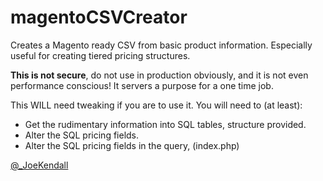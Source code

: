 magentoCSVCreator
=================

Creates a Magento ready CSV from basic product information. Especially useful for creating tiered pricing structures.

**This is not secure**, do not use in production obviously, and it is not even performance conscious! It servers a purpose for a one time job.

This WILL need tweaking if you are to use it. You will need to (at least):

  - Get the rudimentary information into SQL tables, structure provided.
  - Alter the SQL pricing fields.
  - Alter the SQL pricing fields in the query, (index.php)

[@_JoeKendall]

[@_JoeKendall]: http://twitter.com/_JoeKendall